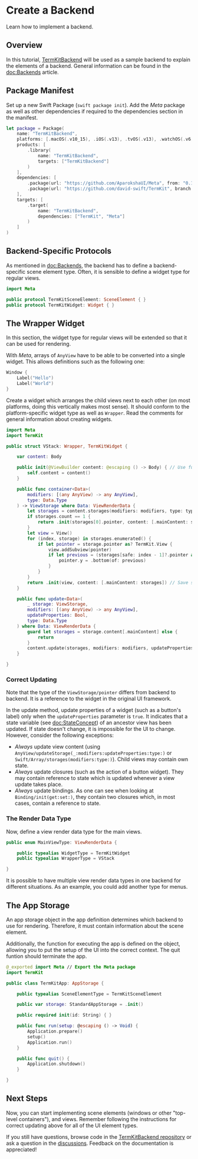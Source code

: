 # Create a Backend

Learn how to implement a backend.

## Overview

In this tutorial, [TermKitBackend](https://github.com/david-swift/TermKitBackend) will be used as a sample backend to explain the elements of a backend.
General information can be found in the <doc:Backends> article.

## Package Manifest

Set up a new Swift Package (`swift package init`).
Add the _Meta_ package as well as other dependencies if required to the dependencies section in the manifest.

```swift
let package = Package(
    name: "TermKitBackend",
    platforms: [.macOS(.v10_15), .iOS(.v13), .tvOS(.v13), .watchOS(.v6), .macCatalyst(.v13)],
    products: [
        .library(
            name: "TermKitBackend",
            targets: ["TermKitBackend"]
        )
    ],
    dependencies: [
        .package(url: "https://github.com/AparokshaUI/Meta", from: "0.1.0"),
        .package(url: "https://github.com/david-swift/TermKit", branch: "main")
    ],
    targets: [
        .target(
            name: "TermKitBackend",
            dependencies: ["TermKit", "Meta"]
        )
    ]
)
```

## Backend-Specific Protocols

As mentioned in <doc:Backends>, the backend has to define a backend-specific scene element type.
Often, it is sensible to define a widget type for regular views.

```swift
import Meta

public protocol TermKitSceneElement: SceneElement { }
public protocol TermKitWidget: Widget { }
```

## The Wrapper Widget

In this section, the widget type for regular views will be extended so that it can be used for rendering.

With _Meta_, arrays of ``AnyView`` have to be able to be converted into a single widget.
This allows definitions such as the following one:

```swift
Window {
    Label("Hello")
    Label("World")
}
```

Create a widget which arranges the child views next to each other (on most platforms, doing this vertically makes most sense).
It should conform to the platform-specific widget type as well as ``Wrapper``.
Read the comments for general information about creating widgets.

```swift
import Meta
import TermKit

public struct VStack: Wrapper, TermKitWidget {

    var content: Body

    public init(@ViewBuilder content: @escaping () -> Body) { // Use functions and mark them with the result builder to allow the domain-specific language to be used
        self.content = content()
    }

    public func container<Data>(
        modifiers: [(any AnyView) -> any AnyView],
        type: Data.Type
    ) -> ViewStorage where Data: ViewRenderData {
        let storages = content.storages(modifiers: modifiers, type: type) // Get the storages of child views
        if storages.count == 1 {
            return .init(storages[0].pointer, content: [.mainContent: storages])
        }
        let view = View()
        for (index, storage) in storages.enumerated() {
            if let pointer = storage.pointer as? TermKit.View {
                view.addSubview(pointer)
                if let previous = (storages[safe: index - 1]?.pointer as? TermKit.View) { // The pointer should be a TermKit view
                    pointer.y = .bottom(of: previous)
                }
            }
        }
        return .init(view, content: [.mainContent: storages]) // Save storages of child views in the parent's storage for view updates
    }

    public func update<Data>(
        _ storage: ViewStorage,
        modifiers: [(any AnyView) -> any AnyView],
        updateProperties: Bool,
        type: Data.Type
    ) where Data: ViewRenderData {
        guard let storages = storage.content[.mainContent] else {
            return
        }
        content.update(storages, modifiers: modifiers, updateProperties: updateProperties, type: type) // Update the storages of child views
    }

}

```

### Correct Updating

Note that the type of the ``ViewStorage/pointer`` differs from backend to backend.
It is a reference to the widget in the original UI framework.

In the update method, update  properties of a widget (such as a button's label) only when the `updateProperties` parameter is `true`.
It indicates that a state variable (see <doc:StateConcept>) of an ancestor view has been updated.
If state doesn't change, it is impossible for the UI to change.
However, consider the following exceptions:

- _Always_ update view content (using ``AnyView/updateStorage(_:modifiers:updateProperties:type:)`` or ``Swift/Array/storages(modifiers:type:)``). Child views may contain own state.
- _Always_ update closures (such as the action of a button widget). They may contain reference to state which is updated whenever a view update takes place.
- _Always_ update bindings. As one can see when looking at ``Binding/init(get:set:)``, they contain two closures which, in most cases, contain a reference to state.

### The Render Data Type

Now, define a view render data type for the main views.

```swift
public enum MainViewType: ViewRenderData {

    public typealias WidgetType = TermKitWidget
    public typealias WrapperType = VStack

}
```

It is possible to have multiple view render data types in one backend for different situations.
As an example, you could add another type for menus.

## The App Storage

An app storage object in the app definition determines which backend to use for rendering.
Therefore, it must contain information about the scene element.

Additionally, the function for executing the app is defined on the object, allowing you to put the setup of the UI into the correct context.
The quit funtion should terminate the app.

```swift
@_exported import Meta // Export the Meta package
import TermKit

public class TermKitApp: AppStorage {

    public typealias SceneElementType = TermKitSceneElement

    public var storage: StandardAppStorage = .init()

    public required init(id: String) { }

    public func run(setup: @escaping () -> Void) {
        Application.prepare()
        setup()
        Application.run()
    }

    public func quit() {
        Application.shutdown()
    }

}

```

## Next Steps

Now, you can start implementing scene elements (windows or other "top-level containers"), and views.
Remember following the instructions for correct updating above for all of the UI element types.

If you still have questions, browse code in the [TermKitBackend repository](https://github.com/david-swift/TermKitBackend) or ask a question in the [discussions](https://github.com/AparokshaUI/Meta/discussions). Feedback on the documentation is appreciated!
